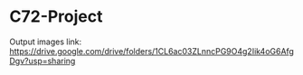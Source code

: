 # C72-Project

Output images link: https://drive.google.com/drive/folders/1CL6ac03ZLnncPG9O4g2Iik4oG6AfgDgv?usp=sharing
